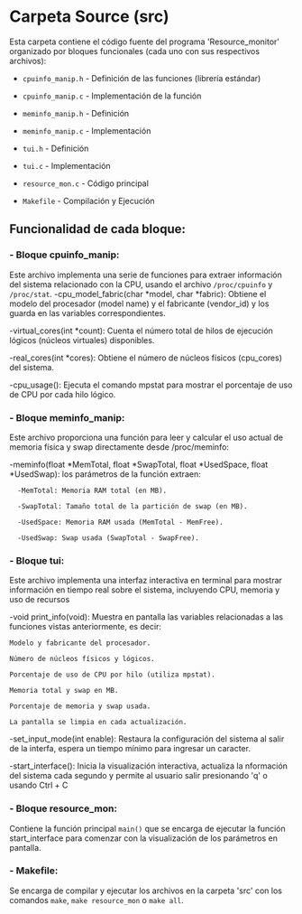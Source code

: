 # **Carpeta Source (src)**

Esta carpeta contiene el código fuente del programa 'Resource_monitor' organizado por bloques funcionales (cada uno con sus respectivos archivos):

- `cpuinfo_manip.h` - Definición de las funciones (librería estándar)

- `cpuinfo_manip.c` - Implementación de la función 

- `meminfo_manip.h` - Definición

- `meminfo_manip.c` - Implementación

- `tui.h` - Definición

- `tui.c` - Implementación

- `resource_mon.c` - Código principal

- `Makefile` - Compilación y Ejecución


## Funcionalidad de cada bloque:

### **- Bloque cpuinfo_manip:**

Este archivo implementa una serie de funciones para extraer información del sistema relacionado con la CPU, usando el archivo `/proc/cpuinfo` y `/proc/stat`. 
  -cpu_model_fabric(char *model, char *fabric): 
  Obtiene el modelo del procesador (model name) y el fabricante (vendor_id) y    los guarda en las variables correspondientes.

  -virtual_cores(int *count): 
  Cuenta el número total de hilos de ejecución lógicos (núcleos virtuales) disponibles.

  -real_cores(int *cores): 
  Obtiene el número de núcleos físicos (cpu_cores) del sistema. 

  -cpu_usage(): 
  Ejecuta el comando mpstat para mostrar el porcentaje de uso de CPU por cada hilo lógico.

### **- Bloque meminfo_manip:**

Este archivo proporciona una función para leer y calcular el uso actual de memoria física y swap directamente desde /proc/meminfo:

  -meminfo(float *MemTotal, float *SwapTotal, float *UsedSpace, float *UsedSwap): los parámetros de la función extraen: 
  
      -MemTotal: Memoria RAM total (en MB).
      
      -SwapTotal: Tamaño total de la partición de swap (en MB).
      
      -UsedSpace: Memoria RAM usada (MemTotal - MemFree).
      
      -UsedSwap: Swap usada (SwapTotal - SwapFree).
      
### **- Bloque tui:**
Este archivo implementa una interfaz interactiva en terminal para mostrar información en tiempo real sobre el sistema, incluyendo CPU, memoria y uso de recursos

  -void print_info(void): 
  Muestra en pantalla las variables relacionadas a las funciones vistas anteriormente, es decir: 
  
    Modelo y fabricante del procesador.
    
    Número de núcleos físicos y lógicos.
    
    Porcentaje de uso de CPU por hilo (utiliza mpstat).

    Memoria total y swap en MB.
    
    Porcentaje de memoria y swap usada.
    
    La pantalla se limpia en cada actualización.

  -set_input_mode(int enable): 
  Restaura la configuración del sistema al salir de la interfa, espera un tiempo mínimo para ingresar un caracter.  

  -start_interface(): 
  Inicia la visualización interactiva, actualiza la nformación del sistema cada segundo y permite al usuario salir presionando 'q'   o usando Ctrl + C
  
### **- Bloque resource_mon:**

Contiene la función principal `main()` que se encarga de ejecutar la función start_interface para comenzar con la visualización de los parámetros en pantalla. 

### **- Makefile:**

Se encarga de compilar y ejecutar los archivos en la carpeta 'src' con los comandos `make`, `make resource_mon` o `make all`.
